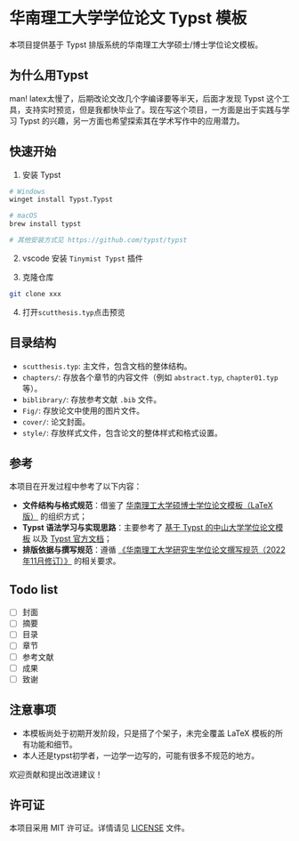 # 华南理工大学学位论文 Typst 模板

本项目提供基于 Typst 排版系统的华南理工大学硕士/博士学位论文模板。

## 为什么用Typst
man! latex太慢了，后期改论文改几个字编译要等半天，后面才发现 Typst 这个工具，支持实时预览，但是我都快毕业了。现在写这个项目，一方面是出于实践与学习 Typst 的兴趣，另一方面也希望探索其在学术写作中的应用潜力。

## 快速开始

1. 安装 Typst
```bash
# Windows
winget install Typst.Typst 

# macOS
brew install typst

# 其他安装方式见 https://github.com/typst/typst
```

2. vscode 安装 `Tinymist Typst` 插件

3. 克隆仓库

```bash
git clone xxx
```

4. 打开`scutthesis.typ`点击预览


## 目录结构

*   `scutthesis.typ`: 主文件，包含文档的整体结构。
*   `chapters/`: 存放各个章节的内容文件（例如 `abstract.typ`, `chapter01.typ`  等）。
*   `biblibrary/`: 存放参考文献 `.bib` 文件。
*   `Fig/`: 存放论文中使用的图片文件。
*   `cover/`: 论文封面。
* `style/`: 存放样式文件，包含论文的整体样式和格式设置。


## 参考
本项目在开发过程中参考了以下内容：

- **文件结构与格式规范**：借鉴了 [华南理工大学硕博士学位论文模板（LaTeX 版）](https://github.com/mengchaoheng/SCUT_thesis) 的组织方式；
- **Typst 语法学习与实现思路**：主要参考了 [基于 Typst 的中山大学学位论文模板](https://github.com/sysu/better-thesis) 以及 [Typst 官方文档](https://typst.app/docs/)；
- **排版依据与撰写规范**：遵循 [《华南理工大学研究生学位论文撰写规范（2022年11月修订）》](https://www2.scut.edu.cn/_upload/article/files/c0/08/65d267994112aa82e02773c97ace/e1b0121e-f005-4661-aacd-1914a036ddf5.doc) 的相关要求。

## Todo list

* [ ] 封面
* [ ] 摘要
* [ ] 目录
* [ ] 章节
* [ ] 参考文献
* [ ] 成果
* [ ] 致谢

## 注意事项

* 本模板尚处于初期开发阶段，只是搭了个架子，未完全覆盖 LaTeX 模板的所有功能和细节。
* 本人还是typst初学者，一边学一边写的，可能有很多不规范的地方。

欢迎贡献和提出改进建议！

## 许可证

本项目采用 MIT 许可证。详情请见 [LICENSE](LICENSE) 文件。